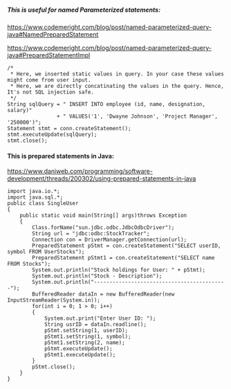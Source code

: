 ##### This is useful for named Parameterized statements:
https://www.codemeright.com/blog/post/named-parameterized-query-java#NamedPreparedStatement

https://www.codemeright.com/blog/post/named-parameterized-query-java#PreparedStatementImpl
```
/*
 * Here, we inserted static values in query. In your case these values might come from user input.
 * Here, we are directly concatinating the values in the query. Hence, It's not SQL injection safe.  
 */ 
String sqlQuery = " INSERT INTO employee (id, name, designation, salary)"
                + " VALUES('1', 'Dwayne Johnson', 'Project Manager', '250000')";
Statement stmt = conn.createStatement();
stmt.executeUpdate(sqlQuery);
stmt.close();
```

#### This is prepared statements in Java:

https://www.daniweb.com/programming/software-development/threads/200302/using-prepared-statements-in-java

```
import java.io.*;
import java.sql.*;
public class SingleUser
{
	public static void main(String[] args)throws Exception
	{
		Class.forName("sun.jdbc.odbc.JdbcOdbcDriver");
		String url = "jdbc:odbc:StockTracker";
		Connection con = DriverManager.getConnection(url);
		PreparedStatement pStmt = con.createStatement("SELECT userID, symbol FROM UserStocks");
		PreparedStatement pStmt1 = con.createStatement("SELECT name FROM Stocks");
		System.out.println("Stock holdings for User: " + pStmt);
		System.out.println("Stock - Description");
		System.out.println("-------------------------------------------");
		BufferedReader dataIn = new BufferedReader(new InputStreamReader(System.in));
		for(int i = 0; 1 > 0; i++)
		{
			System.out.print("Enter User ID: ");
			String usrID = dataIn.readline();
			pStmt.setString(1, userID);
			pStmt1.setString(1, symbol);
			pStmt1.setString(2, name);
			pStmt.executeUpdate();
			pStmt1.executeUpdate();
		}
		pStmt.close();
	}
}
```